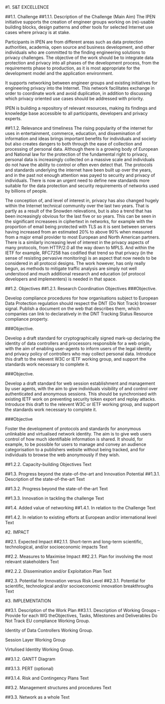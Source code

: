 #1.	S&T EXCELLENCE

##1.1.	Challenge 
##1.1.1.	Description of the Challenge (Main Aim)
The IPEN initiative supports the creation of engineer groups working on (re)-usable building blocks, design patterns and other tools for selected Internet use cases where privacy is at stake. 

Participants in IPEN are from different areas such as data protection authorities, academia, open source and business development, and other individuals who are committed to the finding engineering solutions to privacy challenges. The objective of the work should be to integrate data protection and privacy into all phases of the development process, from the requirements phase to production, as it is most appropriate for the development model and the application environment.

It supports networking between engineer groups and existing initiatives for engineering privacy into the Internet. This network facilitates exchange in order to coordinate work and avoid duplication, in addition to discussing which privacy oriented use cases should be addressed with priority.

IPEN is building a repository of relevant resources, making its findings and knowledge base accessible to all participants, developers and privacy experts.



##1.1.2.	Relevance and timeliness
The rising popularity of the internet for uses in entertainment, commerce, education, and dissemination of information and ideas brings important benefits for individuals and society but also creates dangers to both through the ease of collection and processing of personal data. Although there is a growing body of European and National law for the protection of the fundamental right to privacy, personal data is increasingly collected on a massive scale and individuals do not have the ability to control or often even detect that. The protocols and standards underlying the internet have been built up over the years, and in the past not enough attention was payed to security and privacy of individuals. There is now an urgent need to define new standards more suitable for the data protection and security requirements of networks used by billions of people.

The conception of, and level of interest in, privacy has also changed hugely within the Internet technical community over the last two years. That is partly as a result of the Snowden relevations, but is also a trend that has been increasingly obvious for the last five or so years. This can be seen in the significant increasees in ciphertext in networks, for example with the proportion of email being protected with TLS as it is sent between servers having increased from an estimated 20% to above 90% when measured from a major email provider to most European and North American partners. There is a similarly increasing level of interest in the privacy aspects of many protocols, from HTTP/2.0 all the way down to MPLS. And within the IETF for example, RFC7258 has codified that trend so that privacy (in the sense of resisting pervasive monitoring) is an aspect that now needs to be considered in all protocol designs. The work however, has only really begun, as methods to mitigate traffic analysis are simply not well understood and much additional research and education (of protocol developers and implementers) is needed in that space. 



##1.2.	Objectives 
##1.2.1.	Research Coordination Objectives
###Objective.

Develop compliance procedures for how organisations subject to European Data Protection regulation should respect the DNT (Do Not Track) browser signal. Publish a document on the web that describes them, which companies can link to declaratively in the DNT Tracking Status Resource compliance property.




###Objective.

Develop a draft standard for cryptographically signed mark-up declaring the identity of data controllers and processors responsible for a web origin, with the aim of enabling user-agents to inform users of the legal identity and privacy policy of controllers who may collect personal data. Introduce this draft to the relevent W3C or IETF working group, and support the standards work necessary to complete it. 

###Objective.

Develop a draft standard for web session establishment and management by user agents, with the aim to give individuals visibility of and control over authenticated and anonymous sessions. This should be synchronised with existing IETF work on preventing security 
token export and replay attacks. Introduce this draft to the relevent W3C or IETF working group, and support the standards work necessary to complete it.

###Objective 

Foster the development of protocols and standards for anonymous unlinkable and virtualised network identity. The aim is to give web users control of how much identifiable information is shared. It should, for example, to be possible for users to manage and convey an audience categorisation to a publishers website without being tracked, and for individuals to browse the web anonymously if they wish. 

##1.2.2.	Capacity-building Objectives
Text

##1.3.	Progress beyond the state-of-the-art and Innovation Potential 
##1.3.1.	Description of the state-of-the-art
Text 

##1.3.2.	Progress beyond the state-of-the-art
Text 

##1.3.3.	Innovation in tackling the challenge
Text

##1.4.	Added value of networking 
##1.4.1.	In relation to the Challenge
Text

##1.4.2.	In relation to existing efforts at European and/or international level
Text

#2.	IMPACT

##2.1.	Expected Impact 
##2.1.1.	Short-term and long-term scientific, technological, and/or socioeconomic impacts
Text

##2.2.	Measures to Maximise Impact
##2.2.1.	Plan for involving the most relevant stakeholders 
Text

##2.2.2.	Dissemination and/or Exploitation Plan 
Text

##2.3.	Potential for Innovation versus Risk Level 
##2.3.1.	Potential for scientific, technological and/or socioeconomic innovation breakthroughs
Text


#3.	IMPLEMENTATION

##3.1.	Description of the Work Plan
##3.1.1.	Description of Working Groups – Provide for each WG theObjectives, Tasks, Milestones and Deliverables
Do Not Track EU compliance Working Group.

Identity of Data Controllers Working Group.

Session Layer Working Group

Virtulised Identity Working Group.


##3.1.2.	GANTT Diagram 

##3.1.3.	PERT (optional)

##3.1.4.	Risk and Contingency Plans
Text

##3.2.	Management structures and procedures
Text

##3.3.	Network as a whole
Text

